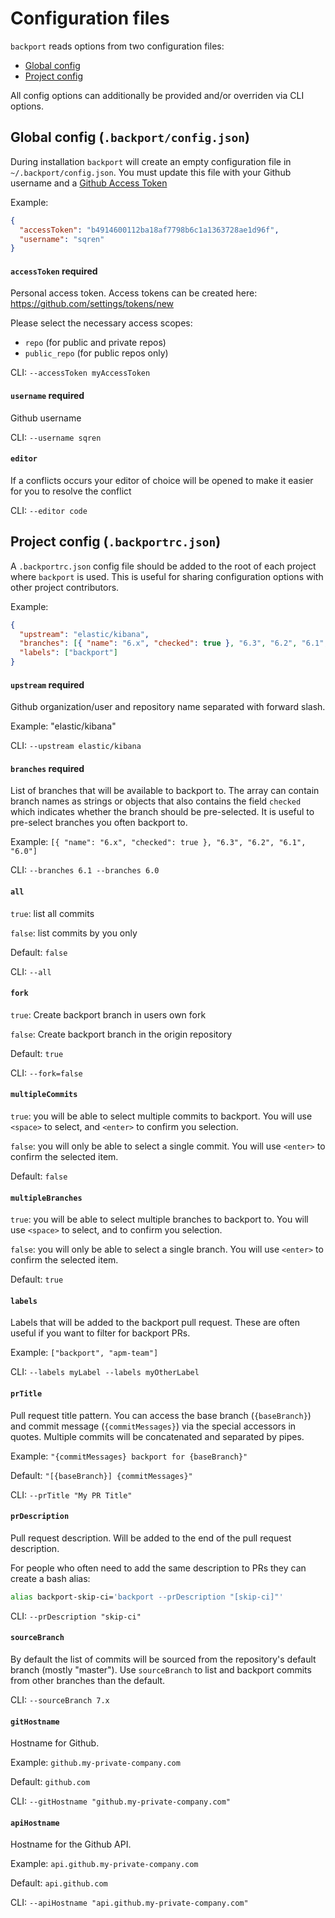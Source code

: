 # Configuration files

`backport` reads options from two configuration files:

- [Global config](#global-config-backportconfigjson)
- [Project config](#project-config-backportrcjson)

All config options can additionally be provided and/or overriden via CLI options.

## Global config (`.backport/config.json`)

During installation `backport` will create an empty configuration file in `~/.backport/config.json`. You must update this file with your Github username and a [Github Access Token](https://github.com/settings/tokens/new)

Example:

```json
{
  "accessToken": "b4914600112ba18af7798b6c1a1363728ae1d96f",
  "username": "sqren"
}
```

#### `accessToken` **required**

Personal access token.
Access tokens can be created here: https://github.com/settings/tokens/new

Please select the necessary access scopes:

- `repo` (for public and private repos)
- `public_repo` (for public repos only)

CLI: `--accessToken myAccessToken`

#### `username` **required**

Github username

CLI: `--username sqren`

#### `editor`

If a conflicts occurs your editor of choice will be opened to make it easier for you to resolve the conflict

CLI: `--editor code`

## Project config (`.backportrc.json`)

A `.backportrc.json` config file should be added to the root of each project where `backport` is used. This is useful for sharing configuration options with other project contributors.

Example:

```json
{
  "upstream": "elastic/kibana",
  "branches": [{ "name": "6.x", "checked": true }, "6.3", "6.2", "6.1", "6.0"],
  "labels": ["backport"]
}
```

#### `upstream` **required**

Github organization/user and repository name separated with forward slash.

Example: "elastic/kibana"

CLI: `--upstream elastic/kibana`

#### `branches` **required**

List of branches that will be available to backport to. The array can contain branch names as strings or objects that also contains the field `checked` which indicates whether the branch should be pre-selected. It is useful to pre-select branches you often backport to.

Example: `[{ "name": "6.x", "checked": true }, "6.3", "6.2", "6.1", "6.0"]`

CLI: `--branches 6.1 --branches 6.0`

#### `all`

`true`: list all commits

`false`: list commits by you only

Default: `false`

CLI: `--all`

#### `fork`

`true`: Create backport branch in users own fork

`false`: Create backport branch in the origin repository

Default: `true`

CLI: `--fork=false`

#### `multipleCommits`

`true`: you will be able to select multiple commits to backport. You will use `<space>` to select, and `<enter>` to confirm you selection.

`false`: you will only be able to select a single commit. You will use `<enter>` to confirm the selected item.

Default: `false`

#### `multipleBranches`

`true`: you will be able to select multiple branches to backport to. You will use `<space>` to select, and <enter> to confirm you selection.

`false`: you will only be able to select a single branch. You will use `<enter>` to confirm the selected item.

Default: `true`

#### `labels`

Labels that will be added to the backport pull request. These are often useful if you want to filter for backport PRs.

Example: `["backport", "apm-team"]`

CLI: `--labels myLabel --labels myOtherLabel`

#### `prTitle`

Pull request title pattern. You can access the base branch (`{baseBranch}`) and commit message (`{commitMessages}`) via the special accessors in quotes.
Multiple commits will be concatenated and separated by pipes.

Example: `"{commitMessages} backport for {baseBranch}"`

Default: `"[{baseBranch}] {commitMessages}"`

CLI: `--prTitle "My PR Title"`

#### `prDescription`

Pull request description.
Will be added to the end of the pull request description.

For people who often need to add the same description to PRs they can create a bash alias:

```sh
alias backport-skip-ci='backport --prDescription "[skip-ci]"'
```

CLI: `--prDescription "skip-ci"`

#### `sourceBranch`

By default the list of commits will be sourced from the repository's default branch (mostly "master"). Use `sourceBranch` to list and backport commits from other branches than the default.

CLI: `--sourceBranch 7.x`

#### `gitHostname`

Hostname for Github.

Example: `github.my-private-company.com`

Default: `github.com`

CLI: `--gitHostname "github.my-private-company.com"`

#### `apiHostname`

Hostname for the Github API.

Example: `api.github.my-private-company.com`

Default: `api.github.com`

CLI: `--apiHostname "api.github.my-private-company.com"`
